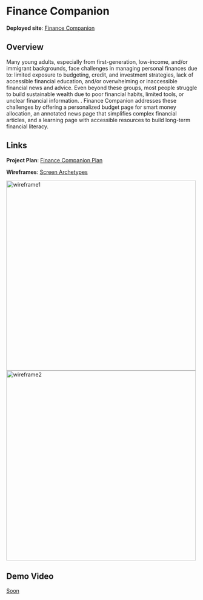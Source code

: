 # Finance Companion

**Deployed site**: [Finance Companion](https://finance-companion-frontend.onrender.com/)

## Overview
Many young adults, especially from first-generation, low-income, and/or immigrant backgrounds, face challenges in managing personal finances due to: limited exposure to budgeting, credit, and investment strategies, lack of accessible financial education, and/or overwhelming or inaccessible financial news and advice. Even beyond these groups, most people struggle to build sustainable wealth due to poor financial habits, limited tools, or unclear financial information. . Finance Companion addresses these challenges by offering a personalized budget page for smart money allocation, an annotated news page that simplifies complex financial articles, and a learning page with accessible resources to build long-term financial literacy.

## Links
**Project Plan**: [Finance Companion Plan](https://docs.google.com/document/d/1UmzoqE81pAjWFdEfLsAxFeJnIc_sYXJsLNcYTumE06A/edit?usp=sharing)

**Wireframes**: [Screen Archetypes](https://docs.google.com/document/d/1UmzoqE81pAjWFdEfLsAxFeJnIc_sYXJsLNcYTumE06A/edit?tab=t.0)

<img width="500" alt="wireframe1" src="https://github.com/user-attachments/assets/416ae409-657f-4d75-8e27-5bbd76b81bde" />
<img width="500" alt="wireframe2" src="https://github.com/user-attachments/assets/9a3a593f-00a6-435b-88d4-36391c97f06e" />

## Demo Video
[Soon](<insert link in Week 9!>)
